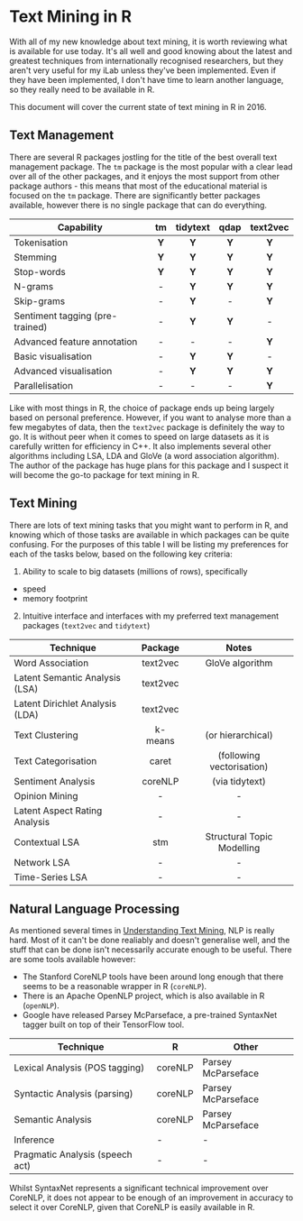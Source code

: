 # Text Mining in R

With all of my new knowledge about text mining, it is worth reviewing what is available for use today. It's all well and good knowing about the latest and greatest techniques from internationally recognised researchers, but they aren't very useful for my iLab unless they've been implemented. Even if they have been implemented, I don't have time to learn another language, so they really need to be available in R.

This document will cover the current state of text mining in R in 2016.

## Text Management

There are several R packages jostling for the title of the best overall text management package. The `tm` package is the most popular with a clear lead over all of the other packages, and it enjoys the most support from other package authors - this means that most of the educational material is focused on the `tm` package. There are significantly better packages available, however there is no single package that can do everything.

| Capability                     | tm    | tidytext | qdap  | text2vec |
|--------------------------------|:-----:|:--------:|:-----:|:--------:|
| Tokenisation                   | **Y** | **Y**    | **Y** | **Y**    |  
| Stemming                       | **Y** | **Y**    | **Y** | **Y**    |  
| Stop-words                     | **Y** | **Y**    | **Y** | **Y**    |  
| N-grams                        |   -   | **Y**    | **Y** | **Y**    |  
| Skip-grams                     |   -   | **Y**    |   -   | **Y**    |  
| Sentiment tagging (pre-trained)|   -   | **Y**    | **Y** |   -      |  
| Advanced feature annotation    |   -   |   -      |   -   | **Y**    |  
| Basic visualisation            |   -   | **Y**    | **Y** |   -      |  
| Advanced visualisation         |   -   | **Y**    | **Y** | **Y**    |  
| Parallelisation                |   -   |   -      |   -   | **Y**    |  

Like with most things in R, the choice of package ends up being largely based on personal preference. However, if you want to analyse more than a few megabytes of data, then the `text2vec` package is definitely the way to go. It is without peer when it comes to speed on large datasets as it is carefully written for efficiency in C++. It also implements several other algorithms including LSA, LDA and GloVe (a word association algorithm). The author of the package has huge plans for this package and I suspect it will become the go-to package for text mining in R.

## Text Mining

There are lots of text mining tasks that you might want to perform in R, and knowing which of those tasks are available in which packages can be quite confusing. For the purposes of this table I will be listing my preferences for each of the tasks below, based on the following key criteria:

1. Ability to scale to big datasets (millions of rows), specifically
  * speed
  * memory footprint
2. Intuitive interface and interfaces with my preferred text management packages (`text2vec` and `tidytext`)

| Technique                       | Package  | Notes                      |
|---------------------------------|:--------:|:--------------------------:|
| Word Association                | text2vec | GloVe algorithm            |
| Latent Semantic Analysis (LSA)  | text2vec |                            |  
| Latent Dirichlet Analysis (LDA) | text2vec |                            |  
| Text Clustering                 | k-means  | (or hierarchical)          |  
| Text Categorisation             | caret    | (following vectorisation)  |  
| Sentiment Analysis              | coreNLP  | (via tidytext)             |  
| Opinion Mining                  | -        | -                          |  
| Latent Aspect Rating Analysis   | -        | -                          |  
| Contextual LSA                  | stm      | Structural Topic Modelling |  
| Network LSA                     | -        | -                          |  
| Time-Series LSA                 | -        | -                          |  

## Natural Language Processing

As mentioned several times in [Understanding Text Mining](./Documentation/UnderstandingTextMining.md), NLP is really hard. Most of it can't be done realiably and doesn't generalise well, and the stuff that can be done isn't necessarily accurate enough to be useful. There are some tools available however:

* The Stanford CoreNLP tools have been around long enough that there seems to be a reasonable wrapper in R (`coreNLP`).
* There is an Apache OpenNLP project, which is also available in R (`openNLP`).
* Google have released Parsey McParseface, a pre-trained SyntaxNet tagger built on top of their TensorFlow tool.

| Technique                       | R       | Other              |
|---------------------------------|---------|--------------------|
| Lexical Analysis (POS tagging)  | coreNLP | Parsey McParseface | 
| Syntactic Analysis (parsing)    | coreNLP | Parsey McParseface |  
| Semantic Analysis               | coreNLP | Parsey McParseface |  
| Inference                       |    -    |          -         |  
| Pragmatic Analysis (speech act) |    -    |          -         |  

Whilst SyntaxNet represents a significant technical improvement over CoreNLP, it does not appear to be enough of an improvement in accuracy to select it over CoreNLP, given that CoreNLP is easily available in R.


